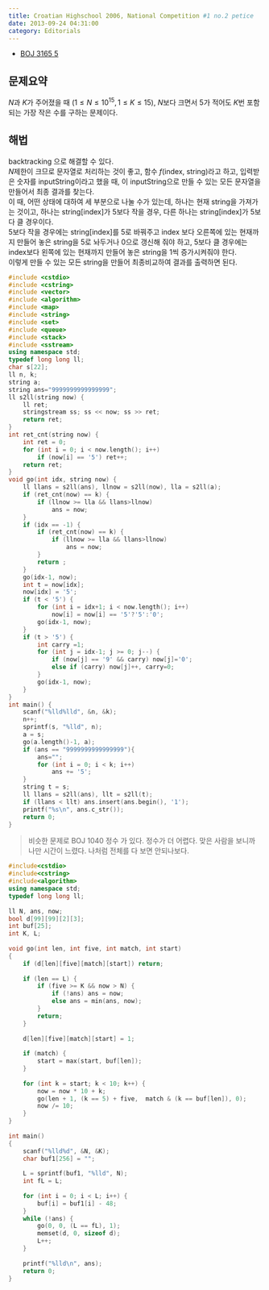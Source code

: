 ```yaml
---
title: Croatian Highschool 2006, National Competition #1 no.2 petice
date: 2013-09-24 04:31:00
category: Editorials
---
```


* [BOJ 3165 5](http://acmicpc.net/problem/3165)

## 문제요약

$N$과 $K$가 주어졌을 때 $(1\leq{}N\leq{}10^{15},1\leq{}K\leq{}15)$, $N$보다 크면서 $5$가 적어도 $K$번 포함되는 가장 작은 수를 구하는 문제이다.


## 해법

backtracking 으로 해결할 수 있다.<br>
$N$제한이 크므로 문자열로 처리하는 것이 좋고, 함수 $f$(index, string)라고 하고, 입력받은 숫자를 inputString이라고 했을 때, 이 inputString으로 만들 수 있는 모든 문자열을 만들어서 최종 결과를 찾는다.<br>
이 때, 어떤 상태에 대하여 세 부분으로 나눌 수가 있는데, 하나는 현재 string을 가져가는 것이고, 하나는 string[index]가 5보다 작을 경우, 다른 하나는 string[index]가 5보다 클 경우이다.<br>
5보다 작을 경우에는 string[index]를 5로 바꿔주고 index 보다 오른쪽에 있는 현재까지 만들어 놓은 string을 5로 놔두거나 0으로 갱신해 줘야 하고, 5보다 클 경우에는 index보다 왼쪽에 있는 현재까지 만들어 놓은 string을 1씩 증가시켜줘야 한다.<br>
이렇게 만들 수 있는 모든 string을 만들어 최종비교하여 결과를 출력하면 된다.

```cpp
#include <cstdio>
#include <cstring>
#include <vector>
#include <algorithm>
#include <map>
#include <string>
#include <set>
#include <queue>
#include <stack>
#include <sstream>
using namespace std;
typedef long long ll;
char s[22];
ll n, k;
string a;
string ans="9999999999999999";
ll s2ll(string now) {
    ll ret;
    stringstream ss; ss << now; ss >> ret;
    return ret;
}
int ret_cnt(string now) {
    int ret = 0;
    for (int i = 0; i < now.length(); i++)
        if (now[i] == '5') ret++;
    return ret;
}
void go(int idx, string now) {
    ll llans = s2ll(ans), llnow = s2ll(now), lla = s2ll(a);
    if (ret_cnt(now) == k) {
        if (llnow >= lla && llans>llnow)
            ans = now;
    }
    if (idx == -1) {
        if (ret_cnt(now) == k) {
            if (llnow >= lla && llans>llnow)
                ans = now;
        }
        return ;
    }
    go(idx-1, now);
    int t = now[idx];
    now[idx] = '5';
    if (t < '5') {
        for (int i = idx+1; i < now.length(); i++)
            now[i] = now[i] == '5'?'5':'0';
        go(idx-1, now);
    }
    if (t > '5') {
        int carry =1;
        for (int j = idx-1; j >= 0; j--) {
            if (now[j] == '9' && carry) now[j]='0';
            else if (carry) now[j]++, carry=0;
        }
        go(idx-1, now);
    }
}
int main() {
    scanf("%lld%lld", &n, &k);
    n++;
    sprintf(s, "%lld", n);
    a = s;
    go(a.length()-1, a);
    if (ans == "9999999999999999"){
        ans="";
        for (int i = 0; i < k; i++)
            ans += '5';
    }
    string t = s;
    ll llans = s2ll(ans), llt = s2ll(t);
    if (llans < llt) ans.insert(ans.begin(), '1');
    printf("%s\n", ans.c_str());
    return 0;
}
```

>비슷한 문제로 BOJ 1040 정수 가 있다. 정수가 더 어렵다.
맞은 사람을 보니까 나만 시간이 느렸다. 나처럼 전체를 다 보면 안되나보다. 
```cpp
#include<cstdio>
#include<cstring>
#include<algorithm>
using namespace std;
typedef long long ll;
  
ll N, ans, now;
bool d[99][99][2][3];
int buf[25];
int K, L;
  
void go(int len, int five, int match, int start)
{
    if (d[len][five][match][start]) return;
  
    if (len == L) {
        if (five >= K && now > N) {
            if (!ans) ans = now;
            else ans = min(ans, now);
        }
        return;
    }
  
    d[len][five][match][start] = 1;
  
    if (match) {
        start = max(start, buf[len]);
    }
  
    for (int k = start; k < 10; k++) {
        now = now * 10 + k;
        go(len + 1, (k == 5) + five,  match & (k == buf[len]), 0);
        now /= 10;
    }
}
  
int main()
{
    scanf("%lld%d", &N, &K);
    char buf1[256] = "";
  
    L = sprintf(buf1, "%lld", N);
    int fL = L;
  
    for (int i = 0; i < L; i++) {
        buf[i] = buf1[i] - 48;
    }
    while (!ans) {
        go(0, 0, (L == fL), 1);
        memset(d, 0, sizeof d);
        L++;
    }
  
    printf("%lld\n", ans);
    return 0;
}
```

